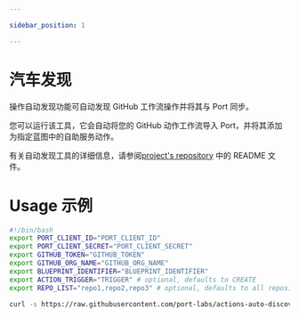 ```yaml
---

sidebar_position: 1

---
```


# 汽车发现

操作自动发现功能可自动发现 GitHub 工作流操作并将其与 Port 同步。

您可以运行该工具，它会自动将您的 GitHub 动作工作流导入 Port，并将其添加为指定蓝图中的自助服务动作。

有关自动发现工具的详细信息，请参阅[project's repository](https://github.com/port-labs/actions-auto-discovery) 中的 README 文件。

# Usage 示例

```bash showLineNumbers
#!/bin/bash
export PORT_CLIENT_ID="PORT_CLIENT_ID"
export PORT_CLIENT_SECRET="PORT_CLIENT_SECRET"
export GITHUB_TOKEN="GITHUB_TOKEN"
export GITHUB_ORG_NAME="GITHUB_ORG_NAME"
export BLUEPRINT_IDENTIFIER="BLUEPRINT_IDENTIFIER"
export ACTION_TRIGGER="TRIGGER" # optional, defaults to CREATE
export REPO_LIST="repo1,repo2,repo3" # optional, defaults to all repositories in the organization(*), comma separated list of repositories repo1,repo2,repo3

curl -s https://raw.githubusercontent.com/port-labs/actions-auto-discovery/main/github-actions/sync.sh | bash
```